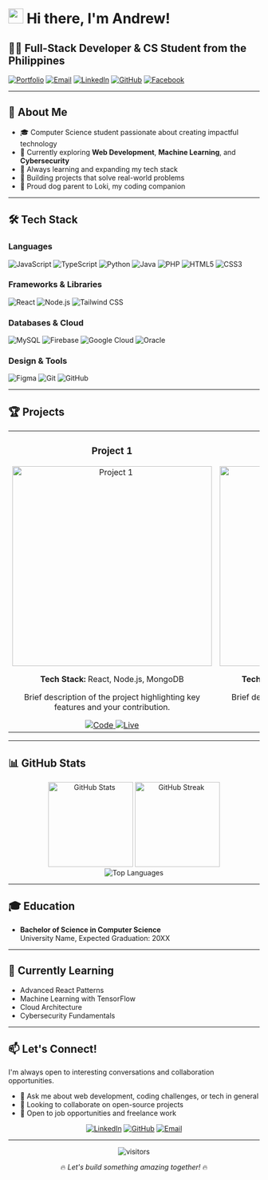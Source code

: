 # <img src="https://user-images.githubusercontent.com/18350557/176309783-0785949b-9127-417c-8b55-ab5a4333674e.gif" width="30px" alt="wave"> Hi there, I'm Andrew!

## 👨‍💻 Full-Stack Developer & CS Student from the Philippines

[![Portfolio](https://img.shields.io/badge/Portfolio-lulli--dev.vercel.app-blue?style=flat-square&logo=vercel)](https://lulli-dev.vercel.app)
[![Email](https://img.shields.io/badge/Email-johnandrewborabo44%40gmail.com-red?style=flat-square&logo=gmail)](mailto:johnandrewborabo44@gmail.com)
[![LinkedIn](https://img.shields.io/badge/LinkedIn-John_Andrew_Borabo-0077B5?style=flat-square&logo=linkedin)](https://www.linkedin.com/in/john-andrew-borabo-3533b3255/)
[![GitHub](https://img.shields.io/badge/GitHub-lulli30-181717?style=flat-square&logo=github)](https://github.com/lulli30)
[![Facebook](https://img.shields.io/badge/Facebook-johnandrewborabo44-1877F2?style=flat-square&logo=facebook)](https://www.facebook.com/johnandrewborabo44)

---

## 🌟 About Me

- 🎓 Computer Science student passionate about creating impactful technology
- 🔭 Currently exploring **Web Development**, **Machine Learning**, and **Cybersecurity**
- 🌱 Always learning and expanding my tech stack
- 🚀 Building projects that solve real-world problems
- 🐶 Proud dog parent to Loki, my coding companion

---

## 🛠️ Tech Stack

### Languages
![JavaScript](https://img.shields.io/badge/JavaScript-F7DF1E?style=for-the-badge&logo=javascript&logoColor=black)
![TypeScript](https://img.shields.io/badge/TypeScript-3178C6?style=for-the-badge&logo=typescript&logoColor=white)
![Python](https://img.shields.io/badge/Python-3776AB?style=for-the-badge&logo=python&logoColor=white)
![Java](https://img.shields.io/badge/Java-ED8B00?style=for-the-badge&logo=openjdk&logoColor=white)
![PHP](https://img.shields.io/badge/PHP-777BB4?style=for-the-badge&logo=php&logoColor=white)
![HTML5](https://img.shields.io/badge/HTML5-E34F26?style=for-the-badge&logo=html5&logoColor=white)
![CSS3](https://img.shields.io/badge/CSS3-1572B6?style=for-the-badge&logo=css3&logoColor=white)

### Frameworks & Libraries
![React](https://img.shields.io/badge/React-20232A?style=for-the-badge&logo=react&logoColor=61DAFB)
![Node.js](https://img.shields.io/badge/Node.js-339933?style=for-the-badge&logo=nodedotjs&logoColor=white)
![Tailwind CSS](https://img.shields.io/badge/Tailwind_CSS-38B2AC?style=for-the-badge&logo=tailwind-css&logoColor=white)

### Databases & Cloud
![MySQL](https://img.shields.io/badge/MySQL-4479A1?style=for-the-badge&logo=mysql&logoColor=white)
![Firebase](https://img.shields.io/badge/Firebase-FFCA28?style=for-the-badge&logo=firebase&logoColor=black)
![Google Cloud](https://img.shields.io/badge/Google_Cloud-4285F4?style=for-the-badge&logo=google-cloud&logoColor=white)
![Oracle](https://img.shields.io/badge/Oracle-F80000?style=for-the-badge&logo=oracle&logoColor=white)

### Design & Tools
![Figma](https://img.shields.io/badge/Figma-F24E1E?style=for-the-badge&logo=figma&logoColor=white)
![Git](https://img.shields.io/badge/Git-F05032?style=for-the-badge&logo=git&logoColor=white)
![GitHub](https://img.shields.io/badge/GitHub-181717?style=for-the-badge&logo=github&logoColor=white)

---

## 🏆 Projects

<table>
  <tr>
    <td width="50%">
      <h3 align="center">Project 1</h3>
      <div align="center">
        <a href="https://github.com/username/project1" target="_blank">
          <img src="https://via.placeholder.com/500x300?text=Project+1+Screenshot" width="400" alt="Project 1">
        </a>
        <p><strong>Tech Stack:</strong> React, Node.js, MongoDB</p>
        <p>Brief description of the project highlighting key features and your contribution.</p>
        <a href="https://github.com/username/project1" target="_blank">
          <img src="https://img.shields.io/badge/Code-181717?style=for-the-badge&logo=github&logoColor=white" alt="Code">
        </a>
        <a href="https://project1-demo.com" target="_blank">
          <img src="https://img.shields.io/badge/Live-00C7B7?style=for-the-badge&logo=vercel&logoColor=white" alt="Live">
        </a>
      </div>
    </td>
    <td width="50%">
      <h3 align="center">Project 2</h3>
      <div align="center">
        <a href="https://github.com/username/project2" target="_blank">
          <img src="https://via.placeholder.com/500x300?text=Project+2+Screenshot" width="400" alt="Project 2">
        </a>
        <p><strong>Tech Stack:</strong> TypeScript, Next.js, Firebase</p>
        <p>Brief description of the project highlighting key features and your contribution.</p>
        <a href="https://github.com/username/project2" target="_blank">
          <img src="https://img.shields.io/badge/Code-181717?style=for-the-badge&logo=github&logoColor=white" alt="Code">
        </a>
        <a href="https://project2-demo.com" target="_blank">
          <img src="https://img.shields.io/badge/Live-00C7B7?style=for-the-badge&logo=vercel&logoColor=white" alt="Live">
        </a>
      </div>
    </td>
  </tr>
</table>

---

## 📊 GitHub Stats

<div align="center">
  <img src="https://github-readme-stats.vercel.app/api?username=lulli30&show_icons=true&theme=tokyonight&hide_border=true" alt="GitHub Stats" height="170"/>
  <img src="https://github-readme-streak-stats.herokuapp.com/?user=lulli30&theme=tokyonight&hide_border=true" alt="GitHub Streak" height="170"/>
</div>

<div align="center">
  <img src="https://github-readme-stats.vercel.app/api/top-langs/?username=lulli30&layout=compact&theme=tokyonight&hide_border=true" alt="Top Languages"/>
</div>

---

## 🎓 Education

- **Bachelor of Science in Computer Science**  
  University Name, Expected Graduation: 20XX

---

## 🌱 Currently Learning

- Advanced React Patterns
- Machine Learning with TensorFlow
- Cloud Architecture
- Cybersecurity Fundamentals

---

## 📫 Let's Connect!

I'm always open to interesting conversations and collaboration opportunities.

- 💬 Ask me about web development, coding challenges, or tech in general
- 👯 Looking to collaborate on open-source projects
- 🤝 Open to job opportunities and freelance work

<div align="center">
  
  [![LinkedIn](https://img.shields.io/badge/connect-%230077B5.svg?style=for-the-badge&logo=linkedin&logoColor=white)](https://www.linkedin.com/in/john-andrew-borabo-3533b3255/)
  [![GitHub](https://img.shields.io/badge/follow-%23181717.svg?style=for-the-badge&logo=github&logoColor=white)](https://github.com/lulli30)
  [![Email](https://img.shields.io/badge/email-%23D14836.svg?style=for-the-badge&logo=gmail&logoColor=white)](mailto:johnandrewborabo44@gmail.com)
  
</div>

---

<div align="center">
  <img src="https://visitor-badge.laobi.icu/badge?page_id=lulli30.lulli30" alt="visitors">
</div>

<div align="center">
  
  🔥 <i>Let's build something amazing together!</i> 🔥
  
</div>
